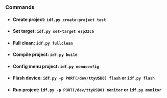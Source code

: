 ### Commands

- #### Create project: `idf.py create-project test`
- #### Set target: `idf.py set-target esp32c6`
- #### Full clean: `idf.py fullclean`
- #### Compile project: `idf.py build`
- #### Config menu project: `idf.py menuconfig`
- #### Flash device: `idf.py -p PORT(/dev/ttyUSB0) flash` or `idf.py flash`
- #### Run project: `idf.py -p PORT(/dev/ttyUSB0) monitor` or `idf.py monitor`

